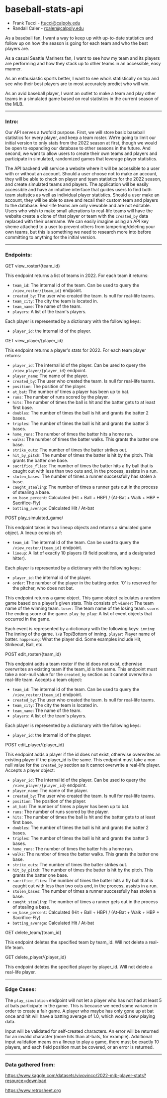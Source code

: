 # baseball-stats-api

* Frank Tucci - ftucci@calpoly.edu
* Randall Caler - rcaler@calpoly.edu


As a baseball fan, I want a way to keep up with up-to-date statistics and follow up on how the season is going for each team and who the best players are. 

As a casual Seattle Mariners fan, I want to see how my team and its players are performing and how they stack up to other teams in an accessible, easy manner. 

As an enthusiastic sports better, I want to see who’s statistically on top and see who their best players are to most accurately predict who will win. 

As an avid baseball player, I want an outlet to make a team and play other teams in a simulated game based on real statistics in the current season of the MLB. 

---
### Intro:

Our API serves a twofold purpose. First, we will store basic baseball statistics for every player, and keep a team roster. We’re going to limit our initial version to only stats from the 2022 season at first, though we would be open to expanding our database to other seasons in the future. And second, we want to allow users to create their own teams and players and participate in simulated, randomized games that leverage player statistics.

The API backend will service a website where it will be accessible to a user with or without an account. Should a user choose not to make an account, they will be able to check on player and team statistics for the 2022 season, and create simulated teams and players. The application will be easily accessible and have an intuitive interface that guides users to find both team statistics as well as individual player statistics. Should a user make an account, they will be able to save and recall their custom team and players to the database. Real-life teams are only viewable and are not editable. Users who wish to make small alterations to real-life teams will have the website create a clone of that player or team with the `created_by` data replaced with their username. We can easily imagine using an API key sheme attached to a user to prevent others from tampering/deleting your own teams, but this is something we need to research more into before committing to anything for the initial version.

---
### Endpoints:

GET view_roster/{team_id}

This endpoint returns a list of teams in 2022. For each team it returns:
* `team_id`: The internal id of the team. Can be used to query the
  `/view_roster/{team_id}` endpoint.
* `created_by`: The user who created the team. Is null for real-life teams.
* `team_city`: The city the team is located in.
* `team_name`: The name of the team.
* `players`: A list of the team's players.

Each player is represented by a dictionary with the following keys:
* `player_id`: the internal id of the player.

GET view_player/{player_id}

This endpoint returns a player's stats for 2022. For each team player returns:
* `player_id`: The internal id of the player. Can be used to query the
  `/view_player/{player_id}` endpoint.
* `player_name`: The name of the player.
* `created_by`: The user who created the team. Is null for real-life teams.
* `position`: The position of the player.
* `at_bat`: The number of times a player has been up to bat.
* `runs`: The number of runs scored by the player.
* `hits`: The number of times the ball is hit and the batter gets to at least first base.
* `doubles`: The number of times the ball is hit and grants the batter 2 bases.
* `triples`: The number of times the ball is hit and grants the batter 3 bases.
* `home_runs`: The number of times the batter hits a home run.
* `walks`: The number of times the batter walks. This grants the batter one base.
* `strike_outs`: The number of times the batter strikes out.
* `hit_by_pitch`: The number of times the batter is hit by the pitch. This grants the batter one base.
* `sacrifice_flies`: The number of times the batter hits a fly ball that is caught out with less than two outs and, in the process, assists in a run.
* `stolen_bases`: The number of times a runner successfully has stolen a base.
* `caught_stealing`: The number of times a runner gets out in the process of stealing a base.
* `on_base_percent`: Calculated (Hit + Ball + HBP) / (At-Bat + Walk + HBP + Sacrifice-Fly)
* `batting_average`: Calculated Hit / At-bat

POST play_simulated_game/

This endpoint takes in two lineup objects and returns a simulated game object. A lineup consists of:
* `team_id`: The internal id of the team. Can be used to query the `/view_roster/{team_id}` endpoint.
* `lineup`: A list of exactly 10 players (9 field positions, and a designated hitter).

Each player is represented by a dictionary with the following keys:
* `player_id`: the internal id of the player.
* `order`: The number of the player in the batting order. '0' is reserved for the pitcher, who does not bat.

This endpoint returns a game object. This game object calculates a random game based on a player’s given stats. This consists of:
`winner`: The team name of the winning team.
`loser`: The team name of the losing team.
`score`: The ending score of the game.
`play_by_play`: A list of event objects that occurred in the game.

Each event is represented by a dictionary with the following keys:
`inning`: The inning of the game.
`T/B` Top/Bottom of inning.
`player`: Player name of batter.
`happening`: What the player did. Some examples include Hit, Strikeout, Ball, etc.

POST edit_roster/{team_id}

This endpoint adds a team roster if the id does not exist, otherwise overwrites an existing team if the team_id is the same. This endpoint must take a non-null value for the `created_by` section as it cannot overwrite a real-life team. Accepts a team object:

* `team_id`: The internal id of the team. Can be used to query the
  `/view_roster/{team_id}` endpoint.
* `created_by`: The user who created the team. Is null for real-life teams.
* `team_city`: The city the team is located in.
* `team_name`: The name of the team.
* `players`: A list of the team's players.

Each player is represented by a dictionary with the following keys:
* `player_id`: the internal id of the player.

POST edit_player/{player_id}

This endpoint adds a player if the id does not exist, otherwise overwrites an existing player if the player_id is the same. This endpoint must take a non-null value for the `created_by` section as it cannot overwrite a real-life player. Accepts a player object:
* `player_id`: The internal id of the player. Can be used to query the
  `/view_player/{player_id}` endpoint.
* `player_name`: The name of the player.
* `created_by`: The user who created the team. Is null for real-life teams.
* `position`: The position of the player.
* `at_bat`: The number of times a player has been up to bat.
* `runs`: The number of runs scored by the player.
* `hits`: The number of times the ball is hit and the batter gets to at least first base.
* `doubles`: The number of times the ball is hit and grants the batter 2 bases.
* `triples`: The number of times the ball is hit and grants the batter 3 bases.
* `home_runs`: The number of times the batter hits a home run.
* `walks`: The number of times the batter walks. This grants the batter one base.
* `strike_outs`: The number of times the batter strikes out.
* `hit_by_pitch`: The number of times the batter is hit by the pitch. This grants the batter one base.
* `sacrifice_flies`: The number of times the batter hits a fly ball that is caught out with less than two outs and, in the process, assists in a run.
* `stolen_bases`: The number of times a runner successfully has stolen a base.
* `caught_stealing`: The number of times a runner gets out in the process of stealing a base.
* `on_base_percent`: Calculated (Hit + Ball + HBP) / (At-Bat + Walk + HBP + Sacrifice-Fly)
* `batting_average`: Calculated Hit / At-bat

GET delete_team/{team_id}

This endpoint deletes the specified team by team_id. Will not delete a real-life team.

GET delete_player/{player_id}

This endpoint deletes the specified player by player_id.  Will not delete a real-life player.

---
### Edge Cases:

The `play_simulation` endpoint will not let a player who has not had at least 5 at bats participate in the game. This is because we need some variance in order to create a fair game. A player who maybe has only gone up at bat once and hit will have a batting average of 1.0, which would skew playing data. 

Input will be validated for self-created characters. An error will be returned for an invalid character (more hits than at-bats, for example). Additional input validation means on a lineup to play a game, there must be exactly 10 players, and each field position must be covered, or an error is returned.

---
### Data gathered from:
https://www.kaggle.com/datasets/vivovinco/2022-mlb-player-stats?resource=download

https://www.retrosheet.org
